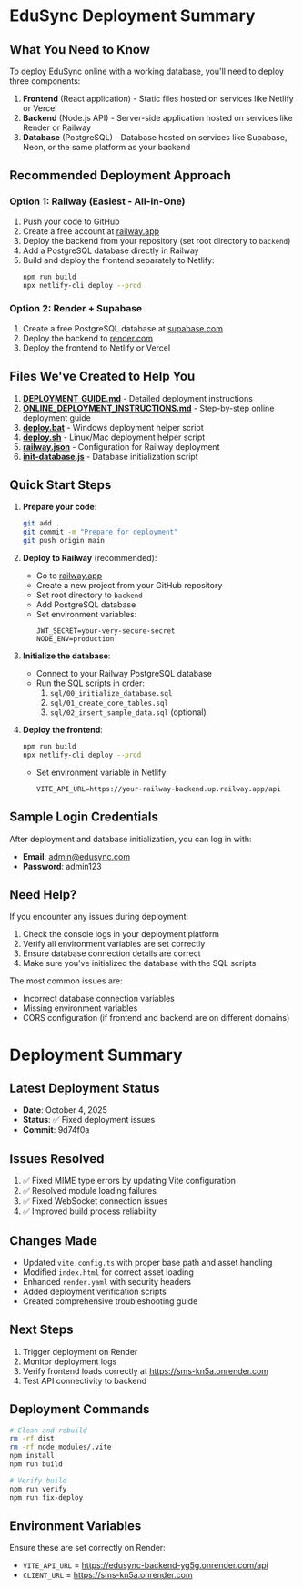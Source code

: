 # EduSync Deployment Summary

## What You Need to Know

To deploy EduSync online with a working database, you'll need to deploy three components:
1. **Frontend** (React application) - Static files hosted on services like Netlify or Vercel
2. **Backend** (Node.js API) - Server-side application hosted on services like Render or Railway
3. **Database** (PostgreSQL) - Database hosted on services like Supabase, Neon, or the same platform as your backend

## Recommended Deployment Approach

### Option 1: Railway (Easiest - All-in-One)
1. Push your code to GitHub
2. Create a free account at [railway.app](https://railway.app)
3. Deploy the backend from your repository (set root directory to `backend`)
4. Add a PostgreSQL database directly in Railway
5. Build and deploy the frontend separately to Netlify:
   ```bash
   npm run build
   npx netlify-cli deploy --prod
   ```

### Option 2: Render + Supabase
1. Create a free PostgreSQL database at [supabase.com](https://supabase.com)
2. Deploy the backend to [render.com](https://render.com)
3. Deploy the frontend to Netlify or Vercel

## Files We've Created to Help You

1. **[DEPLOYMENT_GUIDE.md](DEPLOYMENT_GUIDE.md)** - Detailed deployment instructions
2. **[ONLINE_DEPLOYMENT_INSTRUCTIONS.md](ONLINE_DEPLOYMENT_INSTRUCTIONS.md)** - Step-by-step online deployment guide
3. **[deploy.bat](deploy.bat)** - Windows deployment helper script
4. **[deploy.sh](deploy.sh)** - Linux/Mac deployment helper script
5. **[railway.json](railway.json)** - Configuration for Railway deployment
6. **[init-database.js](init-database.js)** - Database initialization script

## Quick Start Steps

1. **Prepare your code**:
   ```bash
   git add .
   git commit -m "Prepare for deployment"
   git push origin main
   ```

2. **Deploy to Railway** (recommended):
   - Go to [railway.app](https://railway.app)
   - Create a new project from your GitHub repository
   - Set root directory to `backend`
   - Add PostgreSQL database
   - Set environment variables:
     ```
     JWT_SECRET=your-very-secure-secret
     NODE_ENV=production
     ```

3. **Initialize the database**:
   - Connect to your Railway PostgreSQL database
   - Run the SQL scripts in order:
     1. `sql/00_initialize_database.sql`
     2. `sql/01_create_core_tables.sql`
     3. `sql/02_insert_sample_data.sql` (optional)

4. **Deploy the frontend**:
   ```bash
   npm run build
   npx netlify-cli deploy --prod
   ```
   - Set environment variable in Netlify:
     ```
     VITE_API_URL=https://your-railway-backend.up.railway.app/api
     ```

## Sample Login Credentials

After deployment and database initialization, you can log in with:
- **Email**: admin@edusync.com
- **Password**: admin123

## Need Help?

If you encounter any issues during deployment:
1. Check the console logs in your deployment platform
2. Verify all environment variables are set correctly
3. Ensure database connection details are correct
4. Make sure you've initialized the database with the SQL scripts

The most common issues are:
- Incorrect database connection variables
- Missing environment variables
- CORS configuration (if frontend and backend are on different domains)

# Deployment Summary

## Latest Deployment Status
- **Date**: October 4, 2025
- **Status**: ✅ Fixed deployment issues
- **Commit**: 9d74f0a

## Issues Resolved
1. ✅ Fixed MIME type errors by updating Vite configuration
2. ✅ Resolved module loading failures
3. ✅ Fixed WebSocket connection issues
4. ✅ Improved build process reliability

## Changes Made
- Updated `vite.config.ts` with proper base path and asset handling
- Modified `index.html` for correct asset loading
- Enhanced `render.yaml` with security headers
- Added deployment verification scripts
- Created comprehensive troubleshooting guide

## Next Steps
1. Trigger deployment on Render
2. Monitor deployment logs
3. Verify frontend loads correctly at https://sms-kn5a.onrender.com
4. Test API connectivity to backend

## Deployment Commands
```bash
# Clean and rebuild
rm -rf dist
rm -rf node_modules/.vite
npm install
npm run build

# Verify build
npm run verify
npm run fix-deploy
```

## Environment Variables
Ensure these are set correctly on Render:
- `VITE_API_URL` = https://edusync-backend-yg5g.onrender.com/api
- `CLIENT_URL` = https://sms-kn5a.onrender.com
